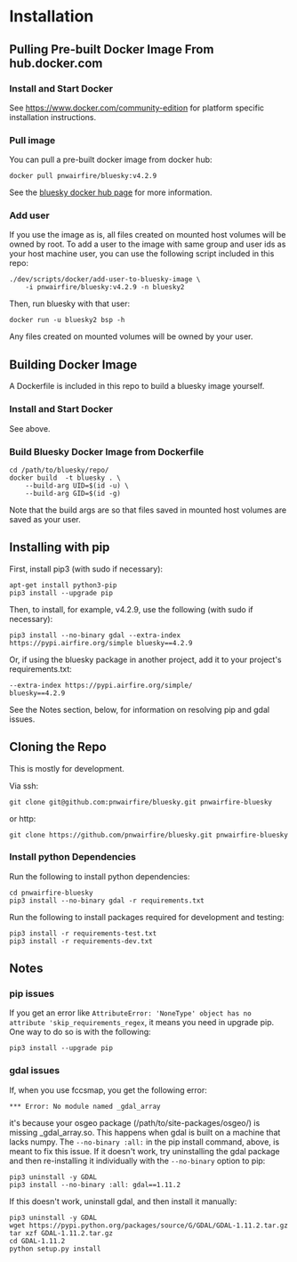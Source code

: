 # Installation


## Pulling Pre-built Docker Image From hub.docker.com

### Install and Start Docker

See https://www.docker.com/community-edition for platform specific
installation instructions.

### Pull image

You can pull a pre-built docker image from docker hub:

    docker pull pnwairfire/bluesky:v4.2.9

See the
[bluesky docker hub page](https://hub.docker.com/r/pnwairfire/bluesky/)
for more information.

### Add user

If you use the image as is, all files created on mounted host volumes
will be owned by root.  To add a user to the image with same group
and user ids as your host machine user, you can use the following
script included in this repo:

    ./dev/scripts/docker/add-user-to-bluesky-image \
        -i pnwairfire/bluesky:v4.2.9 -n bluesky2

Then, run bluesky with that user:

    docker run -u bluesky2 bsp -h

Any files created on mounted volumes will be owned by your user.





## Building Docker Image

A Dockerfile is included in this repo to build a bluesky image yourself.

### Install and Start Docker

See above.

### Build Bluesky Docker Image from Dockerfile

    cd /path/to/bluesky/repo/
    docker build  -t bluesky . \
        --build-arg UID=$(id -u) \
        --build-arg GID=$(id -g)

Note that the build args are so that files saved in mounted host volumes
are saved as your user.





## Installing with pip

First, install pip3 (with sudo if necessary):

    apt-get install python3-pip
    pip3 install --upgrade pip

Then, to install, for example, v4.2.9, use the following (with sudo if necessary):

    pip3 install --no-binary gdal --extra-index https://pypi.airfire.org/simple bluesky==4.2.9

Or, if using the bluesky package in another project, add it to your project's
requirements.txt:

    --extra-index https://pypi.airfire.org/simple/
    bluesky==4.2.9

See the Notes section, below, for information on resolving pip and
gdal issues.




## Cloning the Repo

This is mostly for development.

Via ssh:

    git clone git@github.com:pnwairfire/bluesky.git pnwairfire-bluesky

or http:

    git clone https://github.com/pnwairfire/bluesky.git pnwairfire-bluesky

### Install python Dependencies


Run the following to install python dependencies:

    cd pnwairfire-bluesky
    pip3 install --no-binary gdal -r requirements.txt

Run the following to install packages required for development and testing:

    pip3 install -r requirements-test.txt
    pip3 install -r requirements-dev.txt





## Notes

### pip issues

If you get an error like    ```AttributeError: 'NoneType' object has no
attribute 'skip_requirements_regex```, it means you need in upgrade
pip. One way to do so is with the following:

    pip3 install --upgrade pip

### gdal issues

If, when you use fccsmap, you get the following error:

    *** Error: No module named _gdal_array

it's because your osgeo package (/path/to/site-packages/osgeo/) is
missing _gdal_array.so.  This happens when gdal is built on a
machine that lacks numpy.  The ```--no-binary :all:``` in the pip
install command, above, is meant to fix this issue.  If it doesn't work,
try uninstalling the gdal package and then re-installing it individually
with the ```--no-binary``` option to pip:

    pip3 uninstall -y GDAL
    pip3 install --no-binary :all: gdal==1.11.2

If this doesn't work, uninstall gdal, and then install it manually:

    pip3 uninstall -y GDAL
    wget https://pypi.python.org/packages/source/G/GDAL/GDAL-1.11.2.tar.gz
    tar xzf GDAL-1.11.2.tar.gz
    cd GDAL-1.11.2
    python setup.py install

